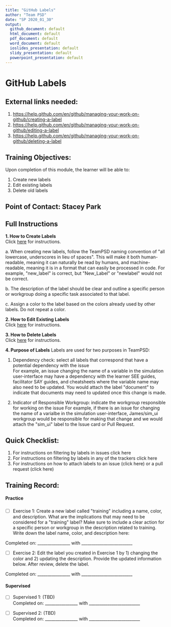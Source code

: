```yaml
---
title: "GitHub Labels"
author: "Team PSD"
date: "SP 2020_01_30"
output: 
  github_document: default
  html_document: default
  pdf_document: default
  word_document: default
  ioslides_presentation: default
  slidy_presentation: default
  powerpoint_presentation: default
---
```


# GitHub Labels

## External links needed:
1. https://help.github.com/en/github/managing-your-work-on-github/creating-a-label
2. https://help.github.com/en/github/managing-your-work-on-github/editing-a-label
3. https://help.github.com/en/github/managing-your-work-on-github/deleting-a-label

## Training Objectives:
Upon completion of this module, the learner will be able to:

1. Create new labels
2. Edit existing labels
3. Delete old labels

## Point of Contact: Stacey Park

## Full Instructions
**1. How to Create Labels**  
Click [here](https://help.github.com/en/github/managing-your-work-on-github/creating-a-label) for instructions.

a. When creating new labels, follow the TeamPSD naming convention of "all lowercase, underscores in lieu of spaces". This will make it both human-readable, meaning it can naturally be read by humans, and machine-readable, meaning it is in a format that can easily be processed in code.
For example, "new_label" is correct, but "New_Label" or "newlabel" would not be correct.

b. The description of the label should be clear and outline a specific person or workgroup doing a specific task associated to that label.

c. Assign a color to the label based on the colors already used by other labels. Do not repeat a color.

**2. How to Edit Existing Labels**  
Click [here](https://help.github.com/en/github/managing-your-work-on-github/editing-a-label) for instructions.

**3. How to Delete Labels**  
Click [here](https://help.github.com/en/github/managing-your-work-on-github/deleting-a-label) for instructions.

**4. Purpose of Labels**
Labels are used for two purposes in TeamPSD:
1. Dependency check: select all labels that correspond that have a potential dependency with the issue  
For example, an issue changing the name of a variable in the simulation user-interface may have a dependency with the learner SEE guides, facilitator SAY guides, and cheatsheets where the variable name may also need to be updated.
You would attach the label "document" to indicate that documents may need to updated once this change is made.  

2. Indicator of Responsible Workgroup: indicate the workgroup responsible for working on the issue
For example, if there is an issue for changing the name of a varialbe in the simulation user-interface, James/sim_ui workgroup would be responsible for making that change and we would attach the "sim_ui" label to the Issue card or Pull Request.

## Quick Checklist:
1. For instructions on filtering by labels in issues click here
2. For instructions on filtering by labels in any of the trackers click here
3. For instructions on how to attach labels to an issue (click here) or a pull request (click here)

## Training Record:
#### Practice
###
- [ ] Exercise 1: Create a new label called "training" including a name, color, and description. What are the implications that may need to be considered for a "training" label? 
Make sure to include a clear action for a specific person or workgroup in the description related to training. Write down the label name, color, and description here:  

Completed on: ________________ with _________________________ 

- [ ] Exercise 2: Edit the label you created in Exercise 1 by 1) changing the color and 2) updating the description. Provide the updated information below. After review, delete the label.  

Completed on: ________________ with _________________________  

#### Supervised 
- [ ] Supervised 1: (TBD)        
Completed on: ________________ with _________________________  

- [ ] Supervised 2: (TBD)        
Completed on: ________________ with _________________________  
